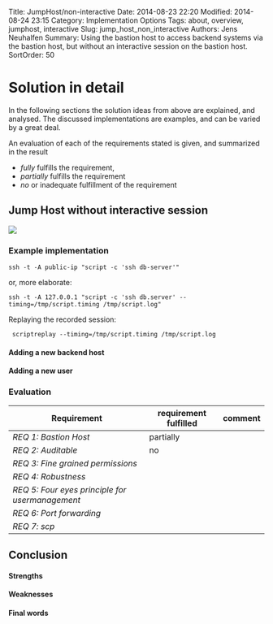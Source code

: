 Title: JumpHost/non-interactive
Date: 2014-08-23 22:20
Modified: 2014-08-24 23:15
Category: Implementation Options
Tags: about, overview, jumphost, interactive
Slug: jump_host_non_interactive
Authors: Jens Neuhalfen
Summary: Using the bastion host to access backend systems via the  bastion host, but without an interactive session on the bastion host.
SortOrder: 50


Solution in detail
====================

In the following sections the solution ideas from above are explained, and analysed. The discussed implementations are examples, and can be varied by a great deal.

An evaluation of each of the requirements stated is given, and summarized in the result

- _fully_ fulfills the requirement,
- _partially_ fulfills the requirement
- _no_ or inadequate fulfillment of the requirement



## Jump Host without interactive session

![]({filename}/images/JumpHost-ForcedCommand.png)

### Example implementation

```
ssh -t -A public-ip "script -c 'ssh db-server'" 
```

 or, more elaborate:

```
ssh -t -A 127.0.0.1 "script -c 'ssh db.server' --timing=/tmp/script.timing /tmp/script.log" 
```

Replaying the recorded session:
```
 scriptreplay --timing=/tmp/script.timing /tmp/script.log
```

#### Adding a new backend host
#### Adding a new user
### Evaluation
| Requirement                                     | requirement fulfilled | comment |
|-------------------------------------------------|-----------|-----------------------------------------------------------------------------------------|
| *REQ 1: Bastion Host*                           | partially |                                                                                         |
| *REQ 2: Auditable*                              | no        |                                                                                         |
| *REQ 3: Fine grained permissions*               |           |                                                                                         |
| *REQ 4: Robustness*                             |           |                                                                                         |
| *REQ 5: Four eyes principle for usermanagement* |           |                                                                                         |
| *REQ 6: Port forwarding*  | | |
| *REQ 7: scp*  | | |


## Conclusion
#### Strengths
#### Weaknesses
#### Final words
